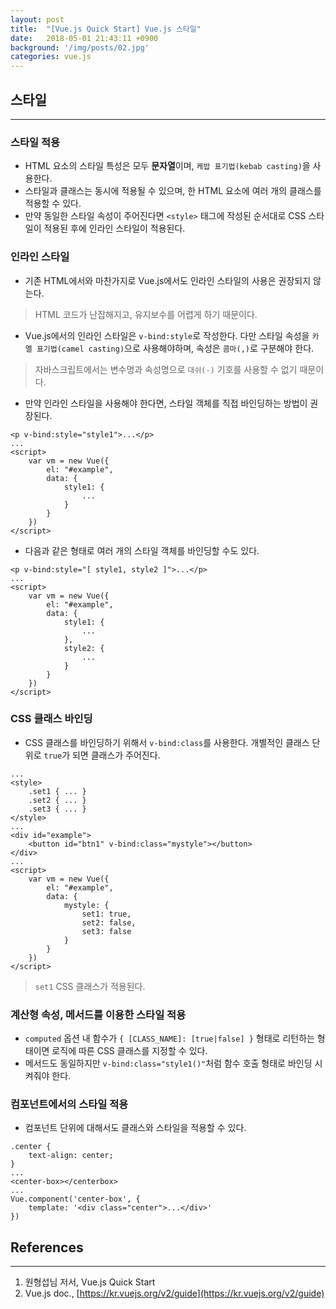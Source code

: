 ```yaml
---
layout: post
title:  "[Vue.js Quick Start] Vue.js 스타일"
date:   2018-05-01 21:43:11 +0900
background: '/img/posts/02.jpg'
categories: vue.js
---
```


## 스타일
---
### 스타일 적용
- HTML 요소의 스타일 특성은 모두 **문자열**이며, `케밥 표기법(kebab casting)`을 사용한다.
- 스타일과 클래스는 동시에 적용될 수 있으며, 한 HTML 요소에 여러 개의 클래스를 적용할 수 있다.
- 만약 동일한 스타일 속성이 주어진다면 `<style>` 태그에 작성된 순서대로 CSS 스타일이 적용된 후에 인라인 스타일이 적용된다.

### 인라인 스타일
- 기존 HTML에서와 마찬가지로 Vue.js에서도 인라인 스타일의 사용은 권장되지 않는다.
> HTML 코드가 난잡해지고, 유지보수를 어렵게 하기 때문이다.
- Vue.js에서의 인라인 스타일은 `v-bind:style`로 작성한다. 다만 스타일 속성을 `카멜 표기법(camel casting)`으로 사용해야하며, 속성은 `콤마(,)`로 구분해야 한다.
> 자바스크립트에서는 변수명과 속성명으로 `대쉬(-)` 기호를 사용할 수 없기 때문이다.


- 만약 인라인 스타일을 사용해야 한다면, 스타일 객체를 직접 바인딩하는 방법이 권장된다.
```
<p v-bind:style="style1">...</p>
...
<script>
    var vm = new Vue({
        el: "#example",
        data: {
            style1: {
                ...
            }
        }
    })
</script>
```

- 다음과 같은 형태로 여러 개의 스타일 객체를 바인딩할 수도 있다.
```
<p v-bind:style="[ style1, style2 ]">...</p>
...
<script>
    var vm = new Vue({
        el: "#example",
        data: {
            style1: {
                ...
            },
            style2: {
                ...
            }
        }
    })
</script>
```

### CSS 클래스 바인딩
- CSS 클래스를 바인딩하기 위해서 `v-bind:class`를 사용한다. 개별적인 클래스 단위로 `true`가 되면 클래스가 주어진다.
```
...
<style>
    .set1 { ... }
    .set2 { ... }
    .set3 { ... }
</style>
...
<div id="example">
    <button id="btn1" v-bind:class="mystyle"></button> 
</div>
...
<script>
    var vm = new Vue({
        el: "#example",
        data: {
            mystyle: {
                set1: true,
                set2: false,
                set3: false
            }
        }
    })
</script>
```
> `set1` CSS 클래스가 적용된다.

### 계산형 속성, 메서드를 이용한 스타일 적용
- `computed` 옵션 내 함수가 `{ [CLASS_NAME]: [true|false] }` 형태로 리턴하는 형태이면 로직에 따른 CSS 클래스를 지정할 수 있다.
- 메서드도 동일하지만 `v-bind:class="style1()"`처럼 함수 호출 형태로 바인딩 시켜줘야 한다.

### 컴포넌트에서의 스타일 적용
- 컴포넌트 단위에 대해서도 클래스와 스타일을 적용할 수 있다.
```
.center {
    text-align: center;
}
...
<center-box></centerbox>
...
Vue.component('center-box', {
    template: '<div class="center">...</div>'
})
```

## References
---
1. 원형섭님 저서, Vue.js Quick Start
2. Vue.js doc., [https://kr.vuejs.org/v2/guide](https://kr.vuejs.org/v2/guide)
